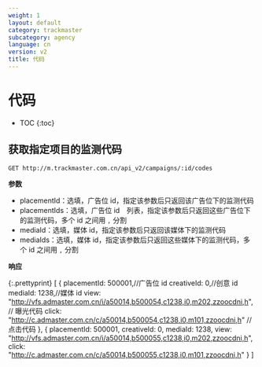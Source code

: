 ```yaml
---
weight: 1
layout: default
category: trackmaster
subcategory: agency
language: cn
version: v2
title: 代码
---
```


# 代码

* TOC
{:toc}

## 获取指定项目的监测代码

    GET http://m.trackmaster.com.cn/api_v2/campaigns/:id/codes

**参数**

* placementId：选填，广告位 id，指定该参数后只返回该广告位下的监测代码
* placementIds：选填，广告位 id　列表，指定该参数后只返回这些广告位下的监测代码，多个 id 之间用 `,` 分割
* mediaId：选填，媒体 id，指定该参数后只返回该媒体下的监测代码
* mediaIds：选填，媒体 id，指定该参数后只返回这些媒体下的监测代码，多个 id 之间用 `,` 分割

**响应**

{:.prettyprint}
    [
        {
            placementId: 500001,//广告位 id
            creativeId: 0,//创意 id
            mediaId: 1238,//媒体 id
            view: "http://vfs.admaster.com.cn/i/a50014,b500054,c1238,i0,m202,zzoocdni,h", // 曝光代码
            click: "http://c.admaster.com.cn/c/a50014,b500054,c1238,i0,m101,zzoocdni,h" // 点击代码
        },
        {
            placementId: 500001,
            creativeId: 0,
            mediaId: 1238,
            view: "http://vfs.admaster.com.cn/i/a50014,b500055,c1238,i0,m202,zzoocdni,h",
            click: "http://c.admaster.com.cn/c/a50014,b500055,c1238,i0,m101,zzoocdni,h"
        }
    ]


